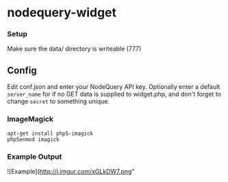 # nodequery-widget

### Setup

Make sure the data/ directory is writeable (777)

## Config

Edit conf.json and enter your NodeQuery API key. Optionally enter a default ``server_name`` for if no GET data is supplied to widget.php, and don't forget to change ``secret`` to something unique.

### ImageMagick

```apt-get install php5-imagick```  
```php5enmod imagick```

### Example Output

![Example](http://i.imgur.com/xGLkDW7.png"
